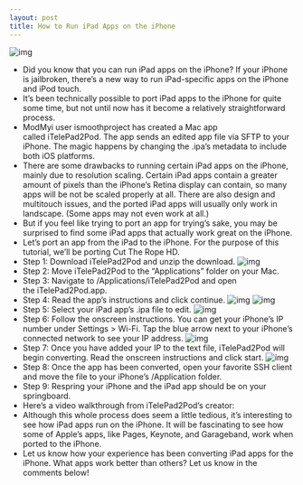 ```yaml
---
layout: post
title: How to Run iPad Apps on the iPhone
---
```

![img](http://media.idownloadblog.com/wp-content/uploads/2011/04/iPad-and-iPhone.png)
* Did you know that you can run iPad apps on the iPhone? If your iPhone is jailbroken, there’s a new way to run iPad-specific apps on the iPhone and iPod touch.
* It’s been technically possible to port iPad apps to the iPhone for quite some time, but not until now has it become a relatively straightforward process.
* ModMyi user ismoothproject has created a Mac app called iTelePad2Pod. The app sends an edited app file via SFTP to your iPhone. The magic happens by changing the .ipa’s metadata to include both iOS platforms.
* There are some drawbacks to running certain iPad apps on the iPhone, mainly due to resolution scaling. Certain iPad apps contain a greater amount of pixels than the iPhone’s Retina display can contain, so many apps will be not be scaled properly at all. There are also design and multitouch issues, and the ported iPad apps will usually only work in landscape. (Some apps may not even work at all.)
* But if you feel like trying to port an app for trying’s sake, you may be surprised to find some iPad apps that actually work great on the iPhone.
* Let’s port an app from the iPad to the iPhone. For the purpose of this tutorial, we’ll be porting Cut The Rope HD.
* Step 1: Download iTelePad2Pod and unzip the download.
![img](http://media.idownloadblog.com/wp-content/uploads/2011/04/downloaded-iTelepod-e1303788078109.png)
* Step 2: Move iTelePad2Pod to the “Applications” folder on your Mac.
* Step 3: Navigate to /Applications/iTelePad2Pod and open the iTelePad2Pod.app.
* Step 4: Read the app’s instructions and click continue.
![img](http://media.idownloadblog.com/wp-content/uploads/2011/04/moving-iTelepad.png)
![img](http://media.idownloadblog.com/wp-content/uploads/2011/04/iTelePad-instructions.png)
* Step 5: Select your iPad app’s .ipa file to edit.
![img](http://media.idownloadblog.com/wp-content/uploads/2011/04/selecting-iPad-app-e1303788269480.png)
* Step 6: Follow the onscreen instructions. You can get your iPhone’s IP number under Settings > Wi-Fi. Tap the blue arrow next to your iPhone’s connected network to see your IP address.
![img](http://media.idownloadblog.com/wp-content/uploads/2011/04/replacing-text-file-in-iTelePad.png)
* Step 7: Once you have added your IP to the text file, iTelePad2Pod will begin converting. Read the onscreen instructions and click start.
![img](http://media.idownloadblog.com/wp-content/uploads/2011/04/starting-the-converter.png)
* Step 8: Once the app has been converted, open your favorite SSH client and move the file to your iPhone’s /Application folder.
* Step 9: Respring your iPhone and the iPad app should be on your springboard.
* Here’s a video walkthrough from iTelePad2Pod’s creator:
* Although this whole process does seem a little tedious, it’s interesting to see how iPad apps run on the iPhone. It will be fascinating to see how some of Apple’s apps, like Pages, Keynote, and Garageband, work when ported to the iPhone.
* Let us know how your experience has been converting iPad apps for the iPhone. What apps work better than others? Let us know in the comments below!

